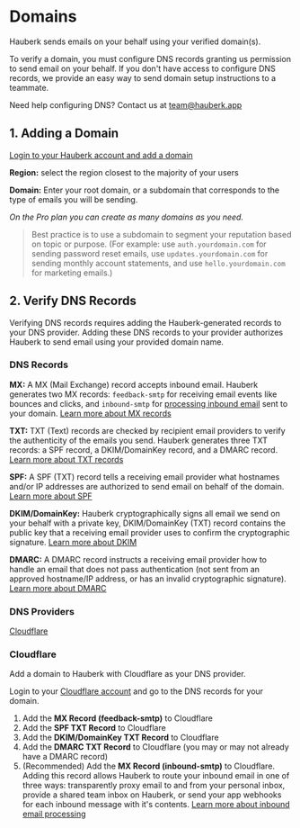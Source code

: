 # Domains

Hauberk sends emails on your behalf using your verified domain(s).

To verify a domain, you must configure DNS records granting us permission to send email on your behalf. If you don't have access to configure DNS records, we provide an easy way to send domain setup instructions to a teammate.

Need help configuring DNS? Contact us at [team@hauberk.app](mailto:team@hauberk.app)

## 1. Adding a Domain

[Login to your Hauberk account and add a domain](/domains/new)

**Region:** select the region closest to the majority of your users

**Domain:** Enter your root domain, or a subdomain that corresponds to the type of emails you will be sending.

*On the Pro plan you can create as many domains as you need.*

> Best practice is to use a subdomain to segment your reputation based on topic or purpose. (For example: use `auth.yourdomain.com` for sending password reset emails, use `updates.yourdomain.com` for sending monthly account statements, and use `hello.yourdomain.com` for marketing emails.)




## 2. Verify DNS Records

Verifying DNS records requires adding the Hauberk-generated records to your DNS provider. Adding these DNS records to your provider authorizes Hauberk to send email using your provided domain name.

### DNS Records

**MX:** A MX (Mail Exchange) record accepts inbound email. Hauberk generates two MX records: `feedback-smtp` for receiving email events like bounces and clicks, and `inbound-smtp` for [processing inbound email](/inbound-email.md) sent to your domain. 
[Learn more about MX records](/docs/dns/mx-mail-exchange)

**TXT:** TXT (Text) records are checked by recipient email providers to verify the authenticity of the emails you send. Hauberk generates three TXT records: a SPF record, a DKIM/DomainKey record, and a DMARC record. 
[Learn more about TXT records](/docs/dns/txt)

**SPF:** A SPF (TXT) record tells a receiving email provider what hostnames and/or IP addresses are authorized to send email on behalf of the domain. 
[Learn more about SPF](/docs/dns/spf-sender-policy-framework)

**DKIM/DomainKey:** Hauberk cryptographically signs all email we send on your behalf with a private key,  DKIM/DomainKey (TXT) record contains the public key that a receiving email provider uses to confirm the cryptographic signature. 
[Learn more about DKIM](/docs/dns/dkim-domainkeys-identified-email)

**DMARC:** A DMARC record instructs a receiving email provider how to handle an email that does not pass authentication (not sent from an approved hostname/IP address, or has an invalid cryptographic signature). 
[Learn more about DMARC](/docs/dns/dmarc-domain-based-message-authentication-reporting-conformance)

### DNS Providers

[Cloudflare](#cloudflare)

### Cloudflare

Add a domain to Hauberk with Cloudflare as your DNS provider.

Login to your [Cloudflare account](https://dash.cloudflare.com) and go to the DNS records for your domain.

1. Add the **MX Record (feedback-smtp)** to Cloudflare
2. Add the **SPF TXT Record** to Cloudflare
3. Add the **DKIM/DomainKey TXT Record** to Cloudflare
4. Add the **DMARC TXT Record** to Cloudflare (you may or may not already have a DMARC record)
5. (Recommended) Add the **MX Record (inbound-smtp)** to Cloudflare. Adding this record allows Hauberk to route your inbound email in one of three ways: transparently proxy email to and from your personal inbox, provide a shared team inbox on Hauberk, or send your app webhooks for each inbound message with it's contents. 
[Learn more about inbound email processing](/docs/inbound-email)




